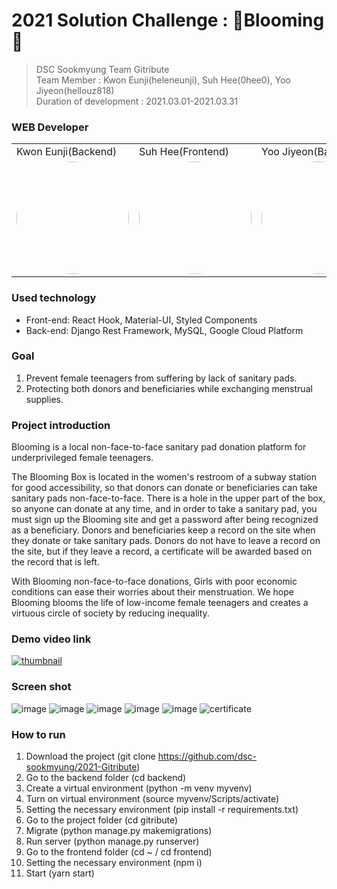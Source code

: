 # 2021 Solution Challenge : 🌼Blooming🌼


> DSC Sookmyung Team Gitribute <br />
> Team Member : Kwon Eunji(heleneunji), Suh Hee(0hee0), Yoo Jiyeon(hellouz818) <br />
> Duration of development : 2021.03.01-2021.03.31


### WEB Developer

<table>
  <tr>
    <td>Kwon Eunji(Backend)</td>
    <td>Suh Hee(Frontend)</td>
    <td>Yoo Jiyeon(Backend)</td>
  </tr>
  <tr>
    <td>
      <img style="border: 0px solid black !important; border-radius:50%;" src="https://cdn.discordapp.com/attachments/799631352483414070/826112917233336350/heleneunji.jpg" width="180px" height = "180px" />
   </td>
    <td>
     <img style="border: 0px solid black !important; border-radius:50%; " src="https://cdn.discordapp.com/attachments/799631352483414070/826112911197995075/0hee0.jpg" width="180px" height = "180px" />
   </td>
    <td>
     <img style="border: 0px solid black !important; border-radius:50%; " src="https://cdn.discordapp.com/attachments/799631352483414070/826112920442241024/hellouz818.png" width="180px" height = "180px" />
   </td>
  </tr>
</table>

### Used technology
 - Front-end: React Hook, Material-UI, Styled Components
 - Back-end: Django Rest Framework, MySQL, Google Cloud Platform

### Goal
1. Prevent female teenagers from suffering by lack of sanitary pads.
2. Protecting both donors and beneficiaries while exchanging menstrual supplies.

### Project introduction
Blooming is a local non-face-to-face sanitary pad donation platform for underprivileged female teenagers.

The Blooming Box is located in the women's restroom of a subway station for good accessibility, so that donors can donate or beneficiaries can take sanitary pads non-face-to-face.
There is a hole in the upper part of the box, so anyone can donate at any time, and in order to take a sanitary pad, you must sign up the Blooming site and get a password after being recognized as a beneficiary.
Donors and beneficiaries keep a record on the site when they donate or take sanitary pads.
Donors do not have to leave a record on the site, but if they leave a record, a certificate will be awarded based on the record that is left.

With Blooming non-face-to-face donations, Girls with poor economic conditions can ease their worries about their menstruation.
We hope Blooming blooms the life of low-income female teenagers and creates a virtuous circle of society by reducing inequality.


### Demo video link
[![thumbnail](https://user-images.githubusercontent.com/53266682/113233558-7a75d300-92da-11eb-995a-4c3f2f49e40b.png)](https://www.youtube.com/watch?v=AjA1jK2uBlc)

### Screen shot
![image](https://user-images.githubusercontent.com/53266682/113231258-ca9e6680-92d5-11eb-9e2e-e394c53a2b4b.png)
![image](https://user-images.githubusercontent.com/53266682/113233264-cc6a2900-92d9-11eb-90b8-f036eee31bf7.png)
![image](https://user-images.githubusercontent.com/53266682/113233250-c4aa8480-92d9-11eb-841f-503b65de1340.png)
![image](https://user-images.githubusercontent.com/53266682/113231291-e0139080-92d5-11eb-8d4c-b4c5442d5889.png)
![image](https://user-images.githubusercontent.com/53266682/113233211-a93f7980-92d9-11eb-8a90-0f41da32cdec.png)
![certificate](https://user-images.githubusercontent.com/53266682/113233227-b52b3b80-92d9-11eb-8b21-b968a851a68f.png)

### How to run
1. Download the project (git clone https://github.com/dsc-sookmyung/2021-Gitribute)
2. Go to the backend folder (cd backend)
3. Create a virtual environment (python -m venv myvenv)
4. Turn on virtual environment (source myvenv/Scripts/activate)
5. Setting the necessary environment (pip install -r requirements.txt)
6. Go to the project folder (cd gitribute)
7. Migrate (python manage.py makemigrations)
8. Run server (python manage.py runserver)
9. Go to the frontend folder (cd ~ / cd frontend)
10. Setting the necessary environment (npm i)
11. Start (yarn start)
